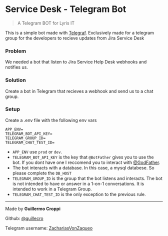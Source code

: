# Service Desk - Telegram Bot
> A Telegram BOT for Lyris IT

This is a simple bot made with [Telegraf](https://telegraf.js.org/). Exclusively made for a telegram group for the developers to recieve updates from Jira Service Desk

### Problem
We needed a bot that listen to Jira Service Help Desk webhooks and notifies us.

### Solution
Create a bot in Telegram that recieves a webhook and send us to a chat group.

### Setup


Create a .env file with the following env vars
```
APP_ENV=
TELEGRAM_BOT_API_KEY=
TELEGRAM_GROUP_ID=
TELEGRAM_CHAT_TEST_ID=
```

* `APP_ENV` use `prod` or `dev`.
* `TELEGRAM_BOT_API_KEY` is the key that `@BotFather` gives you to use the bot. If you dont have one I reccomend you to interact with [@GodFather](https://t.me/GodFather).
* The bot interacts with a database. In this case, a mysql databese. So please complete the `DB_HOST`
* `TELEGRAM_GROUP_ID` is the group that the bot listens and interacts. The bot is not intended to have or answer in a 1-on-1 conversations. It is intended to work in a Telegram Group.
* `TELEGRAM_CHAT_TEST_ID` is the only exception to the previous rule. 

---

Made by **Guillermo Croppi**

Github: [@guillecro](https://github.com/guillecro)

Telegram username: [ZachariasVonZaqueo](https://t.me/ZachariasVonZaqueo)
